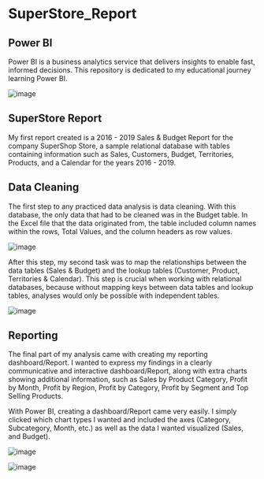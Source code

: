 # SuperStore_Report

## Power BI

Power BI is a business analytics service that delivers insights to enable fast, informed decisions.
This repository is dedicated to my educational journey learning Power BI.

![image](https://user-images.githubusercontent.com/71164642/201504657-3303f70d-c885-4e63-ad84-bed11ca2e4cd.png)

## SuperStore Report

My first report created is a 2016 - 2019 Sales & Budget Report for the company SuperShop Store, a sample relational database with tables containing information such as Sales, Customers, Budget, Territories, Products, and a Calendar for the years 2016 - 2019.

## Data Cleaning

The first step to any practiced data analysis is data cleaning. With this database, the only data that had to be cleaned was in the Budget table. In the Excel file that the data originated from, the table included column names within the rows, Total Values, and the column headers as row values.

![image](https://user-images.githubusercontent.com/71164642/201505386-16acbc0f-563b-4a62-8866-bc172db40c42.png)

After this step, my second task was to map the relationships between the data tables (Sales & Budget) and the lookup tables (Customer, Product, Territories & Calendar). This step is crucial when working with relational databases, because without mapping keys between data tables and lookup tables, analyses would only be possible with independent tables.

![image](https://user-images.githubusercontent.com/71164642/201505416-c7abbae5-7691-4de5-ae68-d858de2783e1.png)

## Reporting

The final part of my analysis came with creating my reporting dashboard/Report. I wanted to express my findings in a clearly communicative and interactive dashboard/Report, along with extra charts showing additional information, such as Sales by Product Category, Profit by Month, Profit by Region,  Profit by Category, Profit by Segment and Top Selling Products.

With Power BI, creating a dashboard/Report came very easily. I simply clicked which chart types I wanted and included the axes (Category, Subcategory, Month, etc.) as well as the data I wanted visualized (Sales, and Budget).

![image](https://user-images.githubusercontent.com/71164642/201504760-4fc23716-6a0d-4f33-86d0-dc1a4e1143b9.png)

![image](https://user-images.githubusercontent.com/71164642/201505055-c9f79dbb-b20a-453c-9592-3893d6cf02ba.png)
